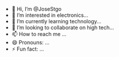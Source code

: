 - 👋 Hi, I’m @JoseStgo
- 👀 I’m interested in electronics...
- 🌱 I’m currently learning technology...
- 💞️ I’m looking to collaborate on high tech...
- 📫 How to reach me ...
- 😄 Pronouns: ...
- ⚡ Fun fact: ...

<!---
JoseStgo/JoseStgo is a ✨ special ✨ repository because its `README.md` (this file) appears on your GitHub profile.
You can click the Preview link to take a look at your changes.
--->
